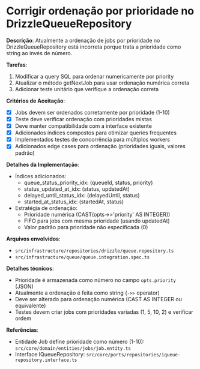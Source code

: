 # Corrigir ordenação por prioridade no DrizzleQueueRepository

**Descrição**:
Atualmente a ordenação de jobs por prioridade no DrizzleQueueRepository está incorreta porque trata a prioridade como string ao invés de número.

**Tarefas**:
1. Modificar a query SQL para ordenar numericamente por priority
2. Atualizar o método getNextJob para usar ordenação numérica correta
3. Adicionar teste unitário que verifique a ordenação correta

**Critérios de Aceitação**:
- [x] Jobs devem ser ordenados corretamente por prioridade (1-10)
- [x] Teste deve verificar ordenação com prioridades mistas
- [x] Deve manter compatibilidade com a interface existente
- [x] Adicionados índices compostos para otimizar queries frequentes
- [x] Implementados testes de concorrência para múltiplos workers
- [x] Adicionados edge cases para ordenação (prioridades iguais, valores padrão)

**Detalhes da Implementação**:
- Índices adicionados:
  - queue_status_priority_idx: (queueId, status, priority)
  - status_updated_at_idx: (status, updatedAt)
  - delayed_until_status_idx: (delayedUntil, status)
  - started_at_status_idx: (startedAt, status)
- Estratégia de ordenação:
  - Prioridade numérica (CAST(opts->>'priority' AS INTEGER))
  - FIFO para jobs com mesma prioridade (usando updatedAt)
  - Valor padrão para prioridade não especificada (0)

**Arquivos envolvidos**:
- `src/infrastructure/repositories/drizzle/queue.repository.ts`
- `src/infrastructure/queue/queue.integration.spec.ts`

**Detalhes técnicos**:
- Prioridade é armazenada como número no campo `opts.priority` (JSON)
- Atualmente a ordenação é feita como string (`->>` operator)
- Deve ser alterado para ordenação numérica (CAST AS INTEGER ou equivalente)
- Testes devem criar jobs com prioridades variadas (1, 5, 10, 2) e verificar ordem

**Referências**:
- Entidade Job define prioridade como número (1-10): `src/core/domain/entities/jobs/job.entity.ts`
- Interface IQueueRepository: `src/core/ports/repositories/iqueue-repository.interface.ts`